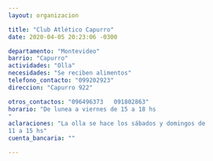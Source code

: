 ```yaml
---
layout: organizacion

title: "Club Atlético Capurro"
date: 2020-04-05 20:23:06 -0300

departamento: "Montevideo"
barrio: "Capurro"
actividades: "Olla"
necesidades: "Se reciben alimentos"
telefono_contacto: "099202923"
direccion: "Capurro 922"

otros_contactos: "096496373   091802863"
horario: "De lunea a viernes de 15 a 18 hs
"
aclaraciones: "La olla se hace los sábados y domingos de
11 a 15 hs"
cuenta_bancaria: ""

---
```

